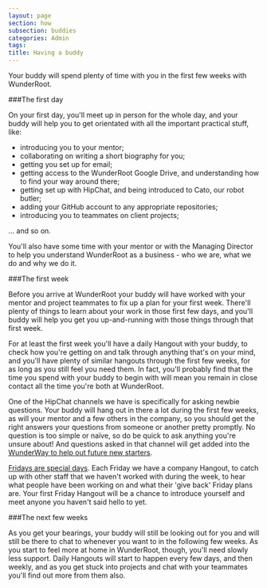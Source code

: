 ```yaml
---
layout: page
section: how
subsection: buddies
categories: Admin
tags:
title: Having a buddy
---
```

Your buddy will spend plenty of time with you in the first few weeks with WunderRoot.

###The first day

On your first day, you'll meet up in person for the whole day, and your buddy will help you to get orientated with all the important practical stuff, like:

  - introducing you to your mentor;
  - collaborating on writing a short biography for you;
  - getting you set up for email;
  - getting access to the WunderRoot Google Drive, and understanding how to find your way around there;
  - getting set up with HipChat, and being introduced to Cato, our robot butler;
  - adding your GitHub account to any appropriate repositories;
  - introducing you to teammates on client projects;

… and so on.

You'll also have some time with your mentor or with the Managing Director to help you understand WunderRoot as a business - who we are, what we do and why we do it.

###The first week

Before you arrive at WunderRoot your buddy will have worked with your mentor and project teammates to fix up a plan for your first week. There'll plenty of things to learn about your work in those first few days, and you'll buddy will help you get you up-and-running with those things through that first week.

For at least the first week you'll have a daily Hangout with your buddy, to check how you're getting on and talk through anything that's on your mind, and you'll have plenty of similar hangouts through the first few weeks, for as long as you still feel you need them. In fact, you'll probably find that the time you spend with your buddy to begin with will mean you remain in close contact all the time you're both at WunderRoot.

One of the HipChat channels we have is specifically for asking newbie questions. Your buddy will hang out in there a lot during the first few weeks, as will your mentor and a few others in the company, so you should get the right answers your questions from someone or another pretty promptly. No question is too simple or naïve, so do be quick to ask anything you're unsure about! And questions asked in that channel will get added into the [WunderWay to help out future new starters](/how/new-starter/).

[Fridays are special days](/how/fridays/). Each Friday we have a company Hangout, to catch up with other staff that we haven't worked with during the week, to hear what people have been working on and what their 'give back' Friday plans are. Your first Friday Hangout will be a chance to introduce yourself and meet anyone you haven't said hello to yet.

###The next few weeks

As you get your bearings, your buddy will still be looking out for you and will still be there to chat to whenever you want to in the following few weeks. As you start to feel more at home in WunderRoot, though, you'll need slowly less support. Daily Hangouts will start to happen every few days, and then weekly, and as you get stuck into projects and chat with your teammates you'll find out more from them also.